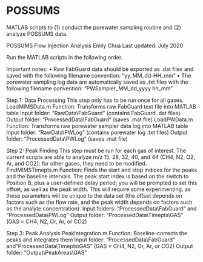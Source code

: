 # POSSUMS
MATLAB scripts to (1) conduct the porewater sampling routine and (2) analyze POSSUMS data.

POSSUMS Flow Injection Analysis
Emily Chua
Last updated: July 2020

Run the MATLAB scripts in the following order.

Important notes:
•	Raw FabGuard data should be exported as .dat files and saved with the following filename convention: “yy_MM_dd-HH_mm”
•	The porewater sampling log data are automatically saved as .txt files with the following filename convention: “PWSampler_MM_dd_yyyy hh_mm”

Step 1: Data Processing
This step only has to be run once for all gases.
LoadMIMSData.m
Function: Transforms raw FabGuard text file into MATLAB table
Input folder: “RawData\FabGuard” (contains FabGuard .dat files)
Output folder: “ProcessedData\FabGuard” (saves .mat file)
LoadPWData.m
Function: Transforms raw porewater sampler data log into MATLAB table
Input folder: “RawData\PWLog” (contains porewater log .txt files)
Output folder: “ProcessedData\PWLog” (saves .mat file)

Step 2: Peak Finding
This step must be run for each gas of interest.  The current scripts are able to analyze m/z 15, 28, 32, 40, and 44 (CH4, N2, O2, Ar, and CO2); for other gases, they need to be modified.
FindMIMSTimepts.m
Function: Finds the start and stop indices for the peaks and the baseline intervals.  The peak start index is based on the switch to Position B, plus a user-defined delay period; you will be prompted to set this offset, as well as the peak width.  This will require some experimenting, as these parameters will be unique to the data set (the offset depends on factors such as the flow rate, and the peak width depends on factors such as the analyte concentration).
Input folders: “ProcessedData\FabGuard” and “ProcessedData\PWLog”
Output folder: “ProcessedData\Timepts\GAS” (GAS = CH4, N2, Or, Ar, or CO2)

Step 3: Peak Analysis
PeakIntegration.m
Function: Baseline-corrects the peaks and integrates them
Input folder: “ProcessedData\FabGuard” and“ProcessedData\Timepts\GAS” (GAS = CH4, N2, Or, Ar, or CO2) 
Output folder: “Output\PeakAreas\GAS”

